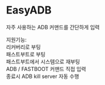 # EasyADB
자주 사용하는 ADB 커맨드를 간단하게 입력

지원기능:
<br/>
리커버리로 부팅
<br/>
패스트부트로 부팅
<br/>
패스트부트에서 시스템으로 재부팅
<br/>
ADB / FASTBOOT 커맨드 직접 입력
<br/>
종료시 ADB kill server 자동 수행
<br/>
